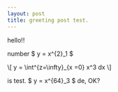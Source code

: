 ```yaml
---
layout: post
title: greeting post test.
---
```


hello!!


number $ y = x^{2}_1 $

\\[ y = \int^{z=\\infty}_{x =0} x^3 dx  \\]

is test.
 $ y = x^{64}_3 $  de, OK?
